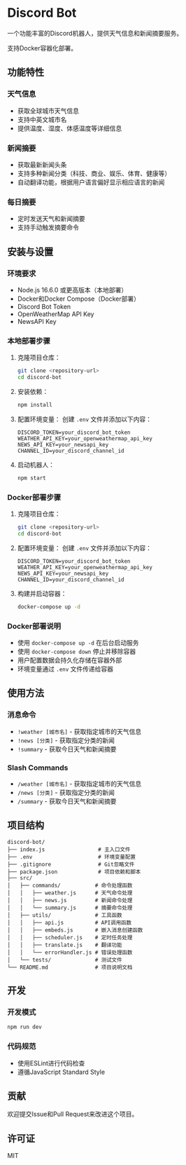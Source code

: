 # Discord Bot

一个功能丰富的Discord机器人，提供天气信息和新闻摘要服务。

支持Docker容器化部署。

## 功能特性

### 天气信息
- 获取全球城市天气信息
- 支持中英文城市名
- 提供温度、湿度、体感温度等详细信息

### 新闻摘要
- 获取最新新闻头条
- 支持多种新闻分类（科技、商业、娱乐、体育、健康等）
- 自动翻译功能，根据用户语言偏好显示相应语言的新闻

### 每日摘要
- 定时发送天气和新闻摘要
- 支持手动触发摘要命令

## 安装与设置

### 环境要求
- Node.js 16.6.0 或更高版本（本地部署）
- Docker和Docker Compose（Docker部署）
- Discord Bot Token
- OpenWeatherMap API Key
- NewsAPI Key

### 本地部署步骤

1. 克隆项目仓库：
   ```bash
   git clone <repository-url>
   cd discord-bot
   ```

2. 安装依赖：
   ```bash
   npm install
   ```

3. 配置环境变量：
   创建 `.env` 文件并添加以下内容：
   ```env
   DISCORD_TOKEN=your_discord_bot_token
   WEATHER_API_KEY=your_openweathermap_api_key
   NEWS_API_KEY=your_newsapi_key
   CHANNEL_ID=your_discord_channel_id
   ```

4. 启动机器人：
   ```bash
   npm start
   ```

### Docker部署步骤

1. 克隆项目仓库：
   ```bash
   git clone <repository-url>
   cd discord-bot
   ```

2. 配置环境变量：
   创建 `.env` 文件并添加以下内容：
   ```env
   DISCORD_TOKEN=your_discord_bot_token
   WEATHER_API_KEY=your_openweathermap_api_key
   NEWS_API_KEY=your_newsapi_key
   CHANNEL_ID=your_discord_channel_id
   ```

3. 构建并启动容器：
   ```bash
   docker-compose up -d
   ```

### Docker部署说明

- 使用 `docker-compose up -d` 在后台启动服务
- 使用 `docker-compose down` 停止并移除容器
- 用户配置数据会持久化存储在容器外部
- 环境变量通过 `.env` 文件传递给容器

## 使用方法

### 消息命令
- `!weather [城市名]` - 获取指定城市的天气信息
- `!news [分类]` - 获取指定分类的新闻
- `!summary` - 获取今日天气和新闻摘要

### Slash Commands
- `/weather [城市名]` - 获取指定城市的天气信息
- `/news [分类]` - 获取指定分类的新闻
- `/summary` - 获取今日天气和新闻摘要

## 项目结构

```
discord-bot/
├── index.js                 # 主入口文件
├── .env                     # 环境变量配置
├── .gitignore               # Git忽略文件
├── package.json             # 项目依赖和脚本
├── src/
│   ├── commands/           # 命令处理函数
│   │   ├── weather.js      # 天气命令处理
│   │   ├── news.js         # 新闻命令处理
│   │   └── summary.js      # 摘要命令处理
│   ├── utils/              # 工具函数
│   │   ├── api.js          # API调用函数
│   │   ├── embeds.js       # 嵌入消息创建函数
│   │   ├── scheduler.js    # 定时任务处理
│   │   ├── translate.js    # 翻译功能
│   │   └── errorHandler.js # 错误处理函数
│   └── tests/              # 测试文件
└── README.md               # 项目说明文档
```

## 开发

### 开发模式
```bash
npm run dev
```

### 代码规范
- 使用ESLint进行代码检查
- 遵循JavaScript Standard Style

## 贡献

欢迎提交Issue和Pull Request来改进这个项目。

## 许可证

MIT